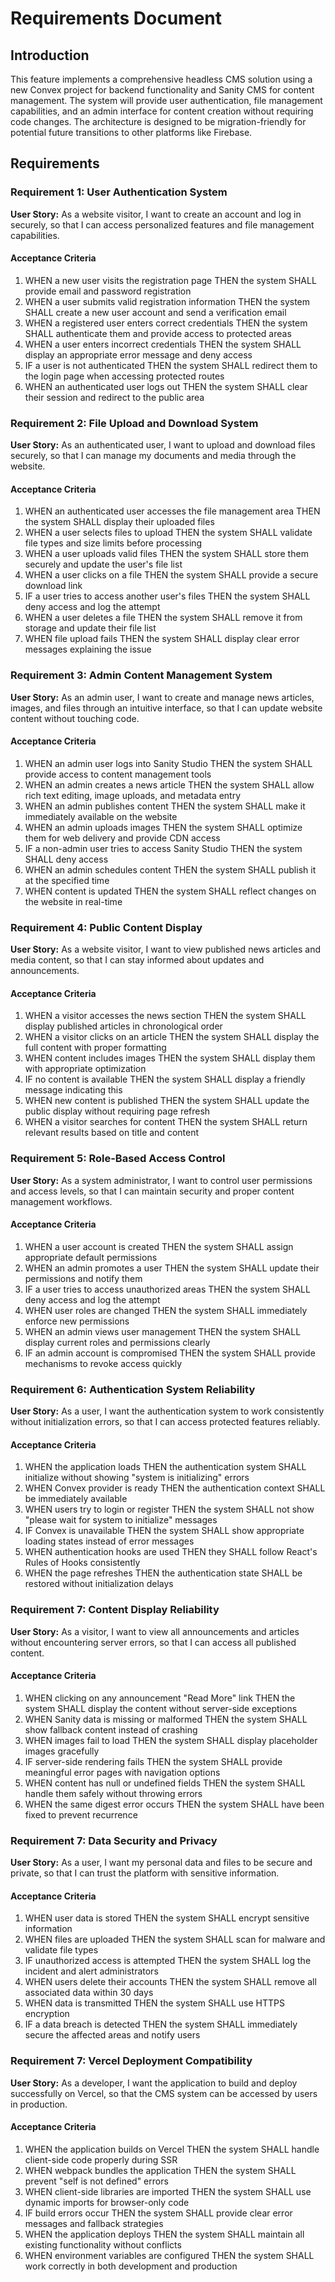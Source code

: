 # Requirements Document

## Introduction

This feature implements a comprehensive headless CMS solution using a new Convex project for backend functionality and Sanity CMS for content management. The system will provide user authentication, file management capabilities, and an admin interface for content creation without requiring code changes. The architecture is designed to be migration-friendly for potential future transitions to other platforms like Firebase.

## Requirements

### Requirement 1: User Authentication System

**User Story:** As a website visitor, I want to create an account and log in securely, so that I can access personalized features and file management capabilities.

#### Acceptance Criteria

1. WHEN a new user visits the registration page THEN the system SHALL provide email and password registration
2. WHEN a user submits valid registration information THEN the system SHALL create a new user account and send a verification email
3. WHEN a registered user enters correct credentials THEN the system SHALL authenticate them and provide access to protected areas
4. WHEN a user enters incorrect credentials THEN the system SHALL display an appropriate error message and deny access
5. IF a user is not authenticated THEN the system SHALL redirect them to the login page when accessing protected routes
6. WHEN an authenticated user logs out THEN the system SHALL clear their session and redirect to the public area

### Requirement 2: File Upload and Download System

**User Story:** As an authenticated user, I want to upload and download files securely, so that I can manage my documents and media through the website.

#### Acceptance Criteria

1. WHEN an authenticated user accesses the file management area THEN the system SHALL display their uploaded files
2. WHEN a user selects files to upload THEN the system SHALL validate file types and size limits before processing
3. WHEN a user uploads valid files THEN the system SHALL store them securely and update the user's file list
4. WHEN a user clicks on a file THEN the system SHALL provide a secure download link
5. IF a user tries to access another user's files THEN the system SHALL deny access and log the attempt
6. WHEN a user deletes a file THEN the system SHALL remove it from storage and update their file list
7. WHEN file upload fails THEN the system SHALL display clear error messages explaining the issue

### Requirement 3: Admin Content Management System

**User Story:** As an admin user, I want to create and manage news articles, images, and files through an intuitive interface, so that I can update website content without touching code.

#### Acceptance Criteria

1. WHEN an admin user logs into Sanity Studio THEN the system SHALL provide access to content management tools
2. WHEN an admin creates a news article THEN the system SHALL allow rich text editing, image uploads, and metadata entry
3. WHEN an admin publishes content THEN the system SHALL make it immediately available on the website
4. WHEN an admin uploads images THEN the system SHALL optimize them for web delivery and provide CDN access
5. IF a non-admin user tries to access Sanity Studio THEN the system SHALL deny access
6. WHEN an admin schedules content THEN the system SHALL publish it at the specified time
7. WHEN content is updated THEN the system SHALL reflect changes on the website in real-time

### Requirement 4: Public Content Display

**User Story:** As a website visitor, I want to view published news articles and media content, so that I can stay informed about updates and announcements.

#### Acceptance Criteria

1. WHEN a visitor accesses the news section THEN the system SHALL display published articles in chronological order
2. WHEN a visitor clicks on an article THEN the system SHALL display the full content with proper formatting
3. WHEN content includes images THEN the system SHALL display them with appropriate optimization
4. IF no content is available THEN the system SHALL display a friendly message indicating this
5. WHEN new content is published THEN the system SHALL update the public display without requiring page refresh
6. WHEN a visitor searches for content THEN the system SHALL return relevant results based on title and content

### Requirement 5: Role-Based Access Control

**User Story:** As a system administrator, I want to control user permissions and access levels, so that I can maintain security and proper content management workflows.

#### Acceptance Criteria

1. WHEN a user account is created THEN the system SHALL assign appropriate default permissions
2. WHEN an admin promotes a user THEN the system SHALL update their permissions and notify them
3. IF a user tries to access unauthorized areas THEN the system SHALL deny access and log the attempt
4. WHEN user roles are changed THEN the system SHALL immediately enforce new permissions
5. WHEN an admin views user management THEN the system SHALL display current roles and permissions clearly
6. IF an admin account is compromised THEN the system SHALL provide mechanisms to revoke access quickly

### Requirement 6: Authentication System Reliability

**User Story:** As a user, I want the authentication system to work consistently without initialization errors, so that I can access protected features reliably.

#### Acceptance Criteria

1. WHEN the application loads THEN the authentication system SHALL initialize without showing "system is initializing" errors
2. WHEN Convex provider is ready THEN the authentication context SHALL be immediately available
3. WHEN users try to login or register THEN the system SHALL not show "please wait for system to initialize" messages
4. IF Convex is unavailable THEN the system SHALL show appropriate loading states instead of error messages
5. WHEN authentication hooks are used THEN they SHALL follow React's Rules of Hooks consistently
6. WHEN the page refreshes THEN the authentication state SHALL be restored without initialization delays

### Requirement 7: Content Display Reliability

**User Story:** As a visitor, I want to view all announcements and articles without encountering server errors, so that I can access all published content.

#### Acceptance Criteria

1. WHEN clicking on any announcement "Read More" link THEN the system SHALL display the content without server-side exceptions
2. WHEN Sanity data is missing or malformed THEN the system SHALL show fallback content instead of crashing
3. WHEN images fail to load THEN the system SHALL display placeholder images gracefully
4. IF server-side rendering fails THEN the system SHALL provide meaningful error pages with navigation options
5. WHEN content has null or undefined fields THEN the system SHALL handle them safely without throwing errors
6. WHEN the same digest error occurs THEN the system SHALL have been fixed to prevent recurrence

### Requirement 7: Data Security and Privacy

**User Story:** As a user, I want my personal data and files to be secure and private, so that I can trust the platform with sensitive information.

#### Acceptance Criteria

1. WHEN user data is stored THEN the system SHALL encrypt sensitive information
2. WHEN files are uploaded THEN the system SHALL scan for malware and validate file types
3. IF unauthorized access is attempted THEN the system SHALL log the incident and alert administrators
4. WHEN users delete their accounts THEN the system SHALL remove all associated data within 30 days
5. WHEN data is transmitted THEN the system SHALL use HTTPS encryption
6. IF a data breach is detected THEN the system SHALL immediately secure the affected areas and notify users

### Requirement 7: Vercel Deployment Compatibility

**User Story:** As a developer, I want the application to build and deploy successfully on Vercel, so that the CMS system can be accessed by users in production.

#### Acceptance Criteria

1. WHEN the application builds on Vercel THEN the system SHALL handle client-side code properly during SSR
2. WHEN webpack bundles the application THEN the system SHALL prevent "self is not defined" errors
3. WHEN client-side libraries are imported THEN the system SHALL use dynamic imports for browser-only code
4. IF build errors occur THEN the system SHALL provide clear error messages and fallback strategies
5. WHEN the application deploys THEN the system SHALL maintain all existing functionality without conflicts
6. WHEN environment variables are configured THEN the system SHALL work correctly in both development and production